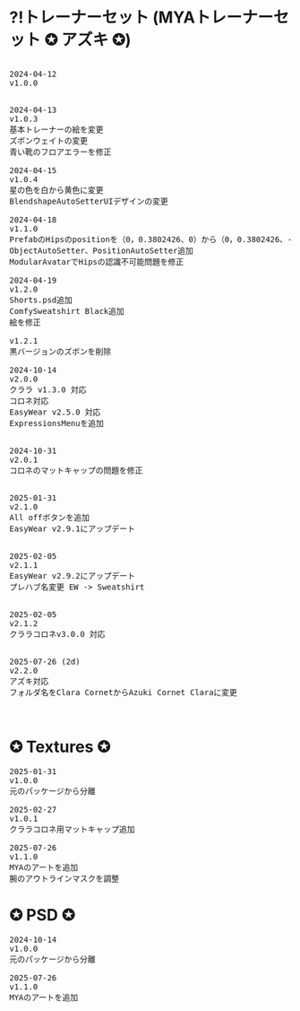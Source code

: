 # ?!トレーナーセット  (MYAトレーナーセット ✪ アズキ ✪)

<pre>

2024-04-12
v1.0.0


2024-04-13
v1.0.3
基本トレーナーの絵を変更
ズボンウェイトの変更
青い靴のフロアエラーを修正

2024-04-15
v1.0.4
星の色を白から黄色に変更
BlendshapeAutoSetterUIデザインの変更

2024-04-18
v1.1.0
PrefabのHipsのpositionを（0，0.3802426、0）から（0，0.3802426、-0.01990326）に変更。fbxでは（0，0.3802426、0）です
ObjectAutoSetter、PositionAutoSetter追加
ModularAvatarでHipsの認識不可能問題を修正

2024-04-19
v1.2.0
Shorts.psd追加
ComfySweatshirt Black追加
絵を修正

v1.2.1
黒バージョンのズボンを削除

2024-10-14
v2.0.0
クララ v1.3.0 対応
コロネ対応
EasyWear v2.5.0 対応
ExpressionsMenuを追加


2024-10-31
v2.0.1
コロネのマットキャップの問題を修正


2025-01-31
v2.1.0
All offボタンを追加
EasyWear v2.9.1にアップデート


2025-02-05
v2.1.1
EasyWear v2.9.2にアップデート
プレハブ名変更 EW -> Sweatshirt


2025-02-05
v2.1.2
クララコロネv3.0.0 対応

  
2025-07-26 (2d)
v2.2.0
アズキ対応
フォルダ名をClara CornetからAzuki Cornet Claraに変更


</pre>

# ✪ Textures ✪

<pre>
2025-01-31
v1.0.0
元のパッケージから分離

2025-02-27
v1.0.1
クララコロネ用マットキャップ追加

2025-07-26
v1.1.0
MYAのアートを追加
腕のアウトラインマスクを調整
</pre>

# ✪ PSD ✪
<pre>
2024-10-14
v1.0.0
元のパッケージから分離

2025-07-26
v1.1.0
MYAのアートを追加

</pre>
